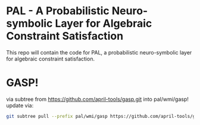 # PAL - A Probabilistic Neuro-symbolic Layer for Algebraic Constraint Satisfaction
This repo will contain the code for PAL, a probabilistic neuro-symbolic layer for algebraic constraint satisfaction.

# GASP!
via subtree from https://github.com/april-tools/gasp.git into pal/wmi/gasp!
update via:
```bash
git subtree pull --prefix pal/wmi/gasp https://github.com/april-tools/gasp.git master --squash
```